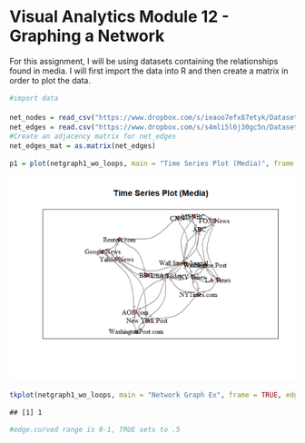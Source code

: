 Visual Analytics Module 12 - Graphing a Network
================

For this assignment, I will be using datasets containing the relationships found in media. I will first import the data into R and then create a matrix in order to plot the data.

``` r
#import data

net_nodes = read_csv("https://www.dropbox.com/s/ieaoo7efx87etyk/Dataset1-Media-Example-NODES.csv?dl=1")
net_edges = read.csv("https://www.dropbox.com/s/s4mli5l6j30gc5n/Dataset1-Media-Example-EDGES.csv?dl=1")
#Create an adjacency matrix for net_edges
net_edges_mat = as.matrix(net_edges)
```

``` r
p1 = plot(netgraph1_wo_loops, main = "Time Series Plot (Media)", frame = TRUE, edge.arrow.size=.5, vertex.color = "salmon", vertex.label=net_nodes$media, vertex.label.color="black", vertex.size = 7, edge.curved = .5, edge.width=2, shape='sphere')
```

![](Visual-Analytics-Module-12_files/figure-markdown_github/graph%20paramaters-1.png)

``` r
tkplot(netgraph1_wo_loops, main = "Network Graph Ex", frame = TRUE, edge.arrow.size=.5, vertex.color = "salmon", vertex.label=net_nodes$media, vertex.label.color="black", vertex.size = 7, vertex.label.family = "Times", edge.curved = .5,)
```

    ## [1] 1

``` r
#edge.curved range is 0-1, TRUE sets to .5
```
